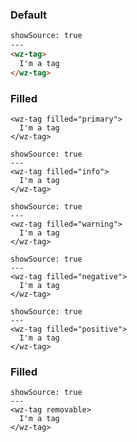 ### Default

```html
showSource: true
---
<wz-tag>
  I'm a tag
</wz-tag>
```

### Filled

```html|span-2
<wz-tag filled="primary">
  I'm a tag
</wz-tag>
```

```html|span-2
showSource: true
---
<wz-tag filled="info">
  I'm a tag
</wz-tag>
```

```html|span-2
showSource: true
---
<wz-tag filled="warning">
  I'm a tag
</wz-tag>
```

```html|span-2
showSource: true
---
<wz-tag filled="negative">
  I'm a tag
</wz-tag>
```

```html|span-2
showSource: true
---
<wz-tag filled="positive">
  I'm a tag
</wz-tag>
```

### Filled

```html|span-2
showSource: true
---
<wz-tag removable>
  I'm a tag
</wz-tag>
```
